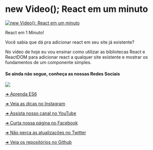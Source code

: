 # new Video(); React em um minuto

[![new Video(); React em um minuto](http://i3.ytimg.com/vi/9dJYu32dK1g/maxresdefault.jpg)](https://www.youtube.com/watch?v=9dJYu32dK1g)

React em 1 Minuto!

Você sabia que dá pra adicionar react em seu site já existente?

No vídeo de hoje eu vou ensinar como utilizar as bibliotecas React e ReactDOM para adicionar react a qualquer site existente e mostrar os fundamentos de um componente simples.


#### Se ainda não segue, conheça as nossas Redes Sociais

<a href="https://emersonbroga.com/e/participe/?utm_source=github&utm_medium=react-in-one-minute&utm_campaign=2019-08-21"><picture>
<source type="image/webp" srcset="https://emersonbroga.com/wp-content/uploads/2019/08/subscription_banner.jpg.webp">
<img src="https://emersonbroga.com/wp-content/uploads/2019/08/subscription_banner.jpg">
</picture>
</a>

[➜ Aprenda ES6](https://amzn.to/2J4XnLg)

[➜ Veja as dicas no Instagram](https://www.instagram.com/emersonbrogadev/)

[➜ Assista nosso canal no YouTube](https://www.youtube.com/c/emersonbroga/)

[➜ Curta nossa página no Facebook](https://www.facebook.com/emersonbrogadev/)

[➜ Não perca as atualizações no Twitter](https://www.twitter.com/emersonbrogadev/)

[➜ Veja os repositórios no Github](https://www.twitter.com/emersonbrogadev/)

